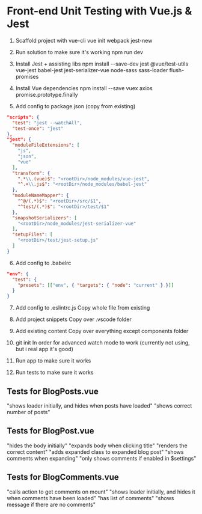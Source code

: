 # Front-end Unit Testing with Vue.js & Jest

1. Scaffold project with vue-cli
vue init webpack jest-new

2. Run solution to make sure it's working
npm run dev

3. Install Jest + assisting libs
npm install --save-dev jest @vue/test-utils vue-jest babel-jest jest-serializer-vue node-sass sass-loader flush-promises

4. Install Vue dependencies
npm install --save vuex axios promise.prototype.finally

5. Add config to package.json (copy from existing)
```json
"scripts": {
  "test": "jest --watchAll",
  "test-once": "jest"
},
"jest": {
  "moduleFileExtensions": [
    "js",
    "json",
    "vue"
  ],
  "transform": {
    ".*\\.(vue)$": "<rootDir>/node_modules/vue-jest",
    "^.+\\.js$": "<rootDir>/node_modules/babel-jest"
  },
  "moduleNameMapper": {
    "^@/(.*)$": "<rootDir>/src/$1",
    "^test/(.*)$": "<rootDir>/test/$1"
  },
  "snapshotSerializers": [
    "<rootDir>/node_modules/jest-serializer-vue"
  ],
  "setupFiles": [
    "<rootDir>/test/jest-setup.js"
  ]
}
```

6. Add config to .babelrc
```json
"env": {
  "test": {
    "presets": [["env", { "targets": { "node": "current" } }]]
  }
}
```

7. Add config to .eslintrc.js
Copy whole file from existing

8. Add project snippets
Copy over .vscode folder

9. Add existing content
Copy over everything except components folder

10. git init
In order for advanced watch mode to work (currently not using, but i real app it's good)

11. Run app to make sure it works

12. Run tests to make sure it works

## Tests for BlogPosts.vue
"shows loader initially, and hides when posts have loaded"
"shows correct number of posts"

## Tests for BlogPost.vue
"hides the body initially"
"expands body when clicking title"
"renders the correct content"
"adds expanded class to expanded blog post"
"shows comments when expanding"
"only shows comments if enabled in $settings"

## Tests for BlogComments.vue
"calls action to get comments on mount"
"shows loader initially, and hides it when comments have been loaded"
"has list of comments"
"shows message if there are no comments"
